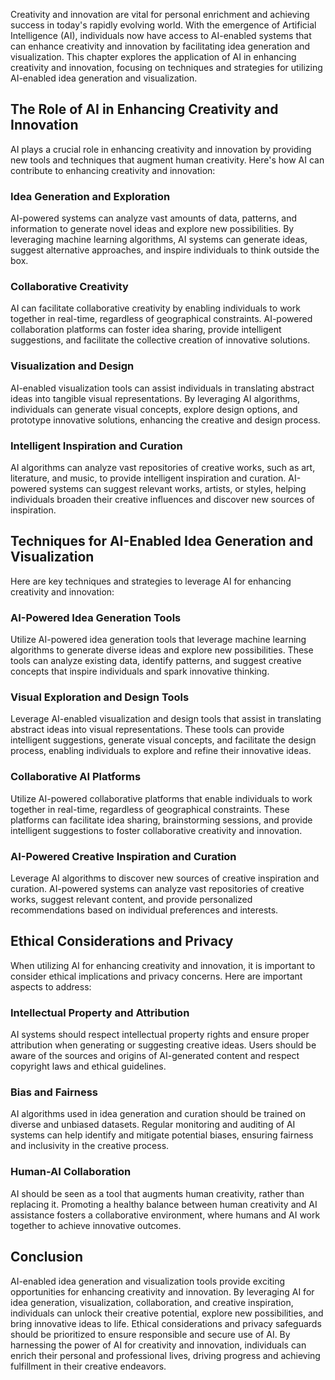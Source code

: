 
Creativity and innovation are vital for personal enrichment and achieving success in today's rapidly evolving world. With the emergence of Artificial Intelligence (AI), individuals now have access to AI-enabled systems that can enhance creativity and innovation by facilitating idea generation and visualization. This chapter explores the application of AI in enhancing creativity and innovation, focusing on techniques and strategies for utilizing AI-enabled idea generation and visualization.

## The Role of AI in Enhancing Creativity and Innovation

AI plays a crucial role in enhancing creativity and innovation by providing new tools and techniques that augment human creativity. Here's how AI can contribute to enhancing creativity and innovation:

### Idea Generation and Exploration

AI-powered systems can analyze vast amounts of data, patterns, and information to generate novel ideas and explore new possibilities. By leveraging machine learning algorithms, AI systems can generate ideas, suggest alternative approaches, and inspire individuals to think outside the box.

### Collaborative Creativity

AI can facilitate collaborative creativity by enabling individuals to work together in real-time, regardless of geographical constraints. AI-powered collaboration platforms can foster idea sharing, provide intelligent suggestions, and facilitate the collective creation of innovative solutions.

### Visualization and Design

AI-enabled visualization tools can assist individuals in translating abstract ideas into tangible visual representations. By leveraging AI algorithms, individuals can generate visual concepts, explore design options, and prototype innovative solutions, enhancing the creative and design process.

### Intelligent Inspiration and Curation

AI algorithms can analyze vast repositories of creative works, such as art, literature, and music, to provide intelligent inspiration and curation. AI-powered systems can suggest relevant works, artists, or styles, helping individuals broaden their creative influences and discover new sources of inspiration.

## Techniques for AI-Enabled Idea Generation and Visualization

Here are key techniques and strategies to leverage AI for enhancing creativity and innovation:

### AI-Powered Idea Generation Tools

Utilize AI-powered idea generation tools that leverage machine learning algorithms to generate diverse ideas and explore new possibilities. These tools can analyze existing data, identify patterns, and suggest creative concepts that inspire individuals and spark innovative thinking.

### Visual Exploration and Design Tools

Leverage AI-enabled visualization and design tools that assist in translating abstract ideas into visual representations. These tools can provide intelligent suggestions, generate visual concepts, and facilitate the design process, enabling individuals to explore and refine their innovative ideas.

### Collaborative AI Platforms

Utilize AI-powered collaborative platforms that enable individuals to work together in real-time, regardless of geographical constraints. These platforms can facilitate idea sharing, brainstorming sessions, and provide intelligent suggestions to foster collaborative creativity and innovation.

### AI-Powered Creative Inspiration and Curation

Leverage AI algorithms to discover new sources of creative inspiration and curation. AI-powered systems can analyze vast repositories of creative works, suggest relevant content, and provide personalized recommendations based on individual preferences and interests.

## Ethical Considerations and Privacy

When utilizing AI for enhancing creativity and innovation, it is important to consider ethical implications and privacy concerns. Here are important aspects to address:

### Intellectual Property and Attribution

AI systems should respect intellectual property rights and ensure proper attribution when generating or suggesting creative ideas. Users should be aware of the sources and origins of AI-generated content and respect copyright laws and ethical guidelines.

### Bias and Fairness

AI algorithms used in idea generation and curation should be trained on diverse and unbiased datasets. Regular monitoring and auditing of AI systems can help identify and mitigate potential biases, ensuring fairness and inclusivity in the creative process.

### Human-AI Collaboration

AI should be seen as a tool that augments human creativity, rather than replacing it. Promoting a healthy balance between human creativity and AI assistance fosters a collaborative environment, where humans and AI work together to achieve innovative outcomes.

## Conclusion

AI-enabled idea generation and visualization tools provide exciting opportunities for enhancing creativity and innovation. By leveraging AI for idea generation, visualization, collaboration, and creative inspiration, individuals can unlock their creative potential, explore new possibilities, and bring innovative ideas to life. Ethical considerations and privacy safeguards should be prioritized to ensure responsible and secure use of AI. By harnessing the power of AI for creativity and innovation, individuals can enrich their personal and professional lives, driving progress and achieving fulfillment in their creative endeavors.
